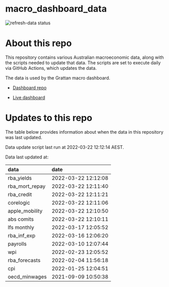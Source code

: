 
<!-- README.md is generated from README.Rmd. Please edit that file -->

# macro\_dashboard\_data

<!-- badges: start -->

![refresh-data
status](https://github.com/grattan/macro_dashboard_data/workflows/refresh-data/badge.svg)

<!-- badges: end -->

# About this repo

This repository contains various Australian macroeconomic data, along
with the scripts needed to update that data. The scripts are set to
execute daily via GitHub Actions, which updates the data.

The data is used by the Grattan macro dashboard.

  - [Dashboard repo](https://github.com/grattan/macrodashboard)

  - [Live dashboard](https://mattcowgill.shinyapps.io/macrodashboard/)

# Updates to this repo

The table below provides information about when the data in this
repository was last updated.

Data update script last run at 2022-03-22 12:12:14 AEST.

Data last updated at:

| data             | date                |
| :--------------- | :------------------ |
| rba\_yields      | 2022-03-22 12:12:08 |
| rba\_mort\_repay | 2022-03-22 12:11:40 |
| rba\_credit      | 2022-03-22 12:11:21 |
| corelogic        | 2022-03-22 12:11:06 |
| apple\_mobility  | 2022-03-22 12:10:50 |
| abs comits       | 2022-03-22 12:10:11 |
| lfs monthly      | 2022-03-17 12:05:52 |
| rba\_inf\_exp    | 2022-03-16 12:06:20 |
| payrolls         | 2022-03-10 12:07:44 |
| wpi              | 2022-02-23 12:05:52 |
| rba\_forecasts   | 2022-02-04 11:56:18 |
| cpi              | 2022-01-25 12:04:51 |
| oecd\_minwages   | 2021-09-09 10:50:38 |
